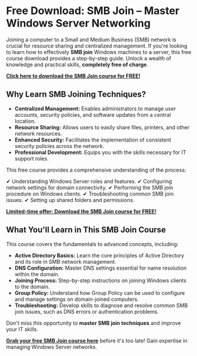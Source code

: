 # Free Download: SMB Join – Master Windows Server Networking

Joining a computer to a Small and Medium Business (SMB) network is crucial for resource sharing and centralized management. If you're looking to learn how to effectively **SMB join** Windows machines to a server, this free course download provides a step-by-step guide. Unlock a wealth of knowledge and practical skills, **completely free of charge**.

[**Click here to download the SMB Join course for FREE!**](https://udemywork.com/smb-join)

## Why Learn SMB Joining Techniques?

*   **Centralized Management:** Enables administrators to manage user accounts, security policies, and software updates from a central location.
*   **Resource Sharing:** Allows users to easily share files, printers, and other network resources.
*   **Enhanced Security:** Facilitates the implementation of consistent security policies across the network.
*   **Professional Development:** Equips you with the skills necessary for IT support roles.

This free course provides a comprehensive understanding of the process:

✔ Understanding Windows Server roles and features.
✔ Configuring network settings for domain connectivity.
✔ Performing the SMB join procedure on Windows clients.
✔ Troubleshooting common SMB join issues.
✔ Setting up shared folders and permissions.

[**Limited-time offer: Download the SMB Join course for FREE!**](https://udemywork.com/smb-join)

## What You'll Learn in This SMB Join Course

This course covers the fundamentals to advanced concepts, including:

*   **Active Directory Basics:** Learn the core principles of Active Directory and its role in SMB network management.
*   **DNS Configuration:** Master DNS settings essential for name resolution within the domain.
*   **Joining Process:** Step-by-step instructions on joining Windows clients to the domain.
*   **Group Policy:** Understand how Group Policy can be used to configure and manage settings on domain-joined computers.
*   **Troubleshooting:** Develop skills to diagnose and resolve common SMB join issues, such as DNS errors or authentication problems.

Don't miss this opportunity to **master SMB join techniques** and improve your IT skills.

**[Grab your free SMB Join course here](https://udemywork.com/smb-join)** before it's too late! Gain expertise in managing Windows Server networks.
